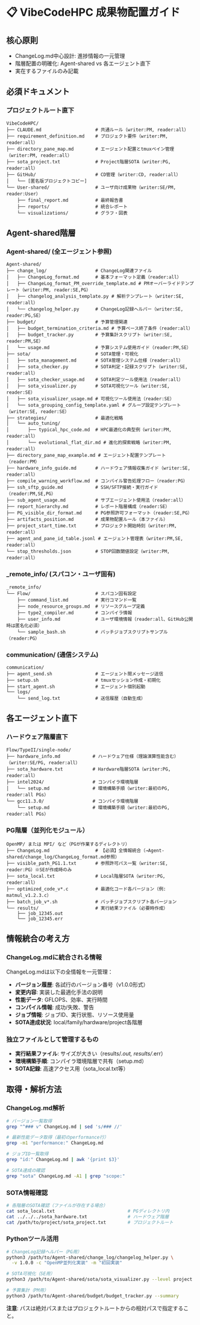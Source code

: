 # 📋 VibeCodeHPC 成果物配置ガイド

## 核心原則
- ChangeLog.md中心設計: 進捗情報の一元管理
- 階層配置の明確化: Agent-shared vs 各エージェント直下
- 実在するファイルのみ記載

## 必須ドキュメント

### プロジェクトルート直下
```
VibeCodeHPC/
├── CLAUDE.md                    # 共通ルール（writer:PM, reader:all）
├── requirement_definition.md    # プロジェクト要件（writer:PM, reader:all）
├── directory_pane_map.md        # エージェント配置とtmuxペイン管理（writer:PM, reader:all）
├── sota_project.txt             # Project階層SOTA（writer:PG, reader:all）
├── GitHub/                      # CD管理（writer:CD, reader:all）
│   └── [匿名版プロジェクトコピー]
└── User-shared/                 # ユーザ向け成果物（writer:SE/PM, reader:User）
    ├── final_report.md          # 最終報告書
    ├── reports/                 # 統合レポート
    └── visualizations/          # グラフ・図表
```

## Agent-shared階層

### Agent-shared/ (全エージェント参照)
```
Agent-shared/
├── change_log/                  # ChangeLog関連ファイル
│   ├── ChangeLog_format.md      # 基本フォーマット定義（reader:all）
│   ├── ChangeLog_format_PM_override_template.md # PMオーバーライドテンプレート（writer:PM, reader:SE,PG）
│   ├── changelog_analysis_template.py # 解析テンプレート（writer:SE, reader:all）
│   └── changelog_helper.py      # ChangeLog記録ヘルパー（writer:SE, reader:PG,SE）
├── budget/                      # 予算管理関連
│   ├── budget_termination_criteria.md # 予算ベース終了条件（reader:all）
│   ├── budget_tracker.py        # 予算集計スクリプト（writer:SE, reader:PM,SE）
│   └── usage.md                 # 予算システム使用ガイド（reader:PM,SE）
├── sota/                        # SOTA管理・可視化
│   ├── sota_management.md       # SOTA管理システム仕様（reader:all）
│   ├── sota_checker.py          # SOTA判定・記録スクリプト（writer:SE, reader:all）
│   ├── sota_checker_usage.md    # SOTA判定ツール使用法（reader:all）
│   ├── sota_visualizer.py       # SOTA可視化ツール（writer:SE, reader:SE）
│   ├── sota_visualizer_usage.md # 可視化ツール使用法（reader:SE）
│   └── sota_grouping_config_template.yaml # グループ設定テンプレート（writer:SE, reader:SE）
├── strategies/                  # 最適化戦略
│   └── auto_tuning/
│       ├── typical_hpc_code.md  # HPC最適化の典型例（writer:PM, reader:all）
│       └── evolutional_flat_dir.md # 進化的探索戦略（writer:PM, reader:all）
├── directory_pane_map_example.md # エージェント配置テンプレート（reader:PM）
├── hardware_info_guide.md       # ハードウェア情報収集ガイド（writer:SE, reader:all）
├── compile_warning_workflow.md  # コンパイル警告処理フロー（reader:PG）
├── ssh_sftp_guide.md            # SSH/SFTP接続・実行ガイド（reader:PM,SE,PG）
├── sub_agent_usage.md           # サブエージェント使用法（reader:all）
├── report_hierarchy.md          # レポート階層構成（reader:SE）
├── PG_visible_dir_format.md     # PG参照許可フォーマット（reader:SE,PG）
├── artifacts_position.md        # 成果物配置ルール（本ファイル）
├── project_start_time.txt       # プロジェクト開始時刻（writer:PM, reader:all）
├── agent_and_pane_id_table.jsonl # エージェント管理表（writer:PM,SE, reader:all）
└── stop_thresholds.json         # STOP回数閾値設定（writer:PM, reader:all）
```

### _remote_info/ (スパコン・ユーザ固有)
```
_remote_info/
└── Flow/                        # スパコン固有設定
    ├── command_list.md          # 実行コマンド一覧
    ├── node_resource_groups.md  # リソースグループ定義
    ├── type2_compiler.md        # コンパイラ情報
    ├── user_info.md             # ユーザ環境情報（reader:all、GitHub公開時は匿名化必須）
    └── sample_bash.sh           # バッチジョブスクリプトサンプル（reader:PG）
```

### communication/ (通信システム)
```
communication/
├── agent_send.sh                # エージェント間メッセージ送信
├── setup.sh                     # tmuxセッション作成・初期化
├── start_agent.sh               # エージェント個別起動
└── logs/
    └── send_log.txt             # 送信履歴（自動生成）
```

## 各エージェント直下

### ハードウェア階層直下
```
Flow/TypeII/single-node/
├── hardware_info.md            # ハードウェア仕様（理論演算性能含む）（writer:SE/PG, reader:all）
├── sota_hardware.txt           # Hardware階層SOTA（writer:PG, reader:all）
├── intel2024/                  # コンパイラ環境階層
│   └── setup.md                # 環境構築手順（writer:最初のPG, reader:all PGs）
└── gcc11.3.0/                  # コンパイラ環境階層
    └── setup.md                # 環境構築手順（writer:最初のPG, reader:all PGs）
```

### PG階層（並列化モジュール）
```
OpenMP/ または MPI/ など（PGが作業するディレクトリ）
├── ChangeLog.md                 # 【必須】全情報統合（→Agent-shared/change_log/ChangeLog_format.md参照）
├── visible_path_PG1.1.txt       # 参照許可パス一覧（writer:SE, reader:PG）※SEが作成時のみ
├── sota_local.txt               # Local階層SOTA（writer:PG, reader:all）
├── optimized_code_v*.c          # 最適化コード各バージョン（例: matmul_v1.2.3.c）
├── batch_job_v*.sh              # バッチジョブスクリプト各バージョン
└── results/                     # 実行結果ファイル（必要時作成）
    ├── job_12345.out
    └── job_12345.err
```

## 情報統合の考え方

### ChangeLog.mdに統合される情報
ChangeLog.mdは以下の全情報を一元管理：
- **バージョン履歴**: 各試行のバージョン番号（v1.0.0形式）
- **変更内容**: 実装した最適化手法の説明
- **性能データ**: GFLOPS、効率、実行時間
- **コンパイル情報**: 成功/失敗、警告
- **ジョブ情報**: ジョブID、実行状態、リソース使用量
- **SOTA達成状況**: local/family/hardware/project各階層

### 独立ファイルとして管理するもの
- **実行結果ファイル**: サイズが大きい（results/*.out, results/*.err）
- **環境構築手順**: コンパイラ環境階層で共有（setup.md）
- **SOTA記録**: 高速アクセス用（sota_local.txt等）

## 取得・解析方法

### ChangeLog.md解析
```bash
# バージョン一覧取得
grep "^### v" ChangeLog.md | sed 's/### //'

# 最新性能データ取得（最初のperformance行）
grep -m1 "performance:" ChangeLog.md

# ジョブID一覧取得
grep "id:" ChangeLog.md | awk '{print $3}'

# SOTA達成の確認
grep "sota" ChangeLog.md -A1 | grep "scope:"
```

### SOTA情報確認
```bash
# 各階層のSOTA確認（ファイルが存在する場合）
cat sota_local.txt                           # PGディレクトリ内
cat ../../../sota_hardware.txt               # ハードウェア階層
cat /path/to/project/sota_project.txt        # プロジェクトルート
```

### Pythonツール活用
```bash
# ChangeLog記録ヘルパー（PG用）
python3 /path/to/Agent-shared/change_log/changelog_helper.py \
  -v 1.0.0 -c "OpenMP並列化実装" -m "初回実装"

# SOTA可視化（SE用）  
python3 /path/to/Agent-shared/sota/sota_visualizer.py --level project

# 予算集計（PM用）
python3 /path/to/Agent-shared/budget/budget_tracker.py --summary
```

**注意**: パスは絶対パスまたはプロジェクトルートからの相対パスで指定すること。
